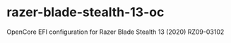 # razer-blade-stealth-13-oc
OpenCore EFI configuration for Razer Blade Stealth 13 (2020) RZ09-03102

